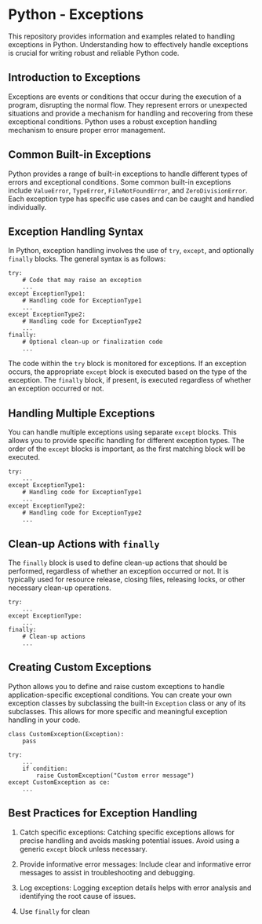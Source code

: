 # Python - Exceptions

This repository provides information and examples related to handling exceptions in Python. Understanding how to effectively handle exceptions is crucial for writing robust and reliable Python code.

## Introduction to Exceptions

Exceptions are events or conditions that occur during the execution of a program, disrupting the normal flow. They represent errors or unexpected situations and provide a mechanism for handling and recovering from these exceptional conditions. Python uses a robust exception handling mechanism to ensure proper error management.

## Common Built-in Exceptions

Python provides a range of built-in exceptions to handle different types of errors and exceptional conditions. Some common built-in exceptions include `ValueError`, `TypeError`, `FileNotFoundError`, and `ZeroDivisionError`. Each exception type has specific use cases and can be caught and handled individually.

## Exception Handling Syntax

In Python, exception handling involves the use of `try`, `except`, and optionally `finally` blocks. The general syntax is as follows:

```
try:
    # Code that may raise an exception
    ...
except ExceptionType1:
    # Handling code for ExceptionType1
    ...
except ExceptionType2:
    # Handling code for ExceptionType2
    ...
finally:
    # Optional clean-up or finalization code
    ...
```

The code within the `try` block is monitored for exceptions. If an exception occurs, the appropriate `except` block is executed based on the type of the exception. The `finally` block, if present, is executed regardless of whether an exception occurred or not.

## Handling Multiple Exceptions

You can handle multiple exceptions using separate `except` blocks. This allows you to provide specific handling for different exception types. The order of the `except` blocks is important, as the first matching block will be executed.

```
try:
    ...
except ExceptionType1:
    # Handling code for ExceptionType1
    ...
except ExceptionType2:
    # Handling code for ExceptionType2
    ...
```

## Clean-up Actions with `finally`

The `finally` block is used to define clean-up actions that should be performed, regardless of whether an exception occurred or not. It is typically used for resource release, closing files, releasing locks, or other necessary clean-up operations.

```
try:
    ...
except ExceptionType:
    ...
finally:
    # Clean-up actions
    ...
```

## Creating Custom Exceptions

Python allows you to define and raise custom exceptions to handle application-specific exceptional conditions. You can create your own exception classes by subclassing the built-in `Exception` class or any of its subclasses. This allows for more specific and meaningful exception handling in your code.

```
class CustomException(Exception):
    pass

try:
    ...
    if condition:
        raise CustomException("Custom error message")
except CustomException as ce:
    ...
```

## Best Practices for Exception Handling

1. Catch specific exceptions: Catching specific exceptions allows for precise handling and avoids masking potential issues. Avoid using a generic `except` block unless necessary.

2. Provide informative error messages: Include clear and informative error messages to assist in troubleshooting and debugging.

3. Log exceptions: Logging exception details helps with error analysis and identifying the root cause of issues.

4. Use `finally` for clean
